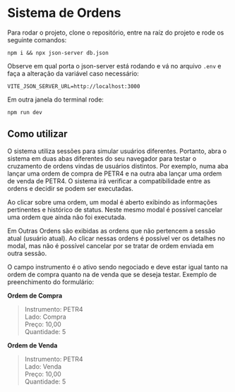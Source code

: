 # Sistema de Ordens

Para rodar o projeto, clone o repositório, entre na raíz do projeto e rode os seguinte comandos:

    npm i && npx json-server db.json

Observe em qual porta o json-server está rodando e vá no arquivo `.env` e faça a alteração da variável caso necessário:

    VITE_JSON_SERVER_URL=http://localhost:3000

Em outra janela do terminal rode:

    npm run dev

## Como utilizar
O sistema utiliza sessões para simular usuários diferentes. Portanto, abra o sistema em duas abas diferentes do seu navegador para testar o cruzamento de ordens vindas de usuários distintos. Por exemplo, numa aba lançar uma ordem de compra de PETR4 e na outra aba lançar uma ordem de venda de PETR4. O sistema irá verificar a compatibilidade entre as ordens e decidir se podem ser executadas.

Ao clicar sobre uma ordem, um modal é aberto exibindo as informações pertinentes e histórico de status. Neste mesmo modal é possível cancelar uma ordem que ainda não foi executada.

Em Outras Ordens são exibidas as ordens que não pertencem a sessão atual (usuário atual). Ao clicar nessas ordens é possível ver os detalhes no modal, mas não é possível cancelar por se tratar de ordem enviada em outra sessão.

O campo instrumento é o ativo sendo negociado e deve estar igual tanto na ordem de compra quanto na de venda que se deseja testar. Exemplo de preenchimento do formulário:

**Ordem de Compra**

> Instrumento: PETR4  
> Lado: Compra   
> Preço: 10,00   
> Quantidade: 5  

**Ordem de Venda**

> Instrumento: PETR4   
> Lado: Venda   
> Preço: 10,00   
> Quantidade: 5  
